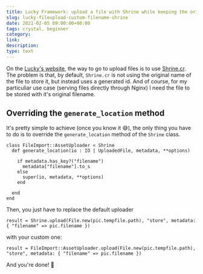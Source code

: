 ```yaml
---
title: Lucky Framework: upload a file with Shrine while keeping the original filename
slug: lucky-fileupload-custom-filename-shrine
date: 2021-02-05 09:00:00+00:00
tags: crystal, beginner
category: 
link: 
description: 
type: text
---
```


On the [Lucky's website](https://luckyframework.org/guides/handling-files/file-uploads), the way to go to upload files is to use [Shrine.cr](https://github.com/jetrockets/shrine.cr). The problem is that, by default, `Shrine.cr` is not using the original name of the file to store it, but instead uses a generated id. And of course, for my particuliar use case (serving files directly through Nginx) I need the file to be stored with it's original filename.

<!-- TEASER_END -->

## Overriding the `generate_location` method

It's pretty simple to achieve (once you know it 😅), the only thing you have to do is to override the `generate_location` method of the `Shrine` class.

```crystal
class FileImport::AssetUploader < Shrine
  def generate_location(io : IO | UploadedFile, metadata, **options)

    if metadata.has_key?("filename")
      metadata["filename"].to_s
    else
      super(io, metadata, **options)
    end

  end
end
```

Then, you just have to replace the default uploader

```crystal
result = Shrine.upload(File.new(pic.tempfile.path), "store", metadata: { "filename" => pic.filename })
```

with your custom one:


```crystal
result = FileImport::AssetUploader.upload(File.new(pic.tempfile.path), "store", metadata: { "filename" => pic.filename })
```

And you're done! 🎉
